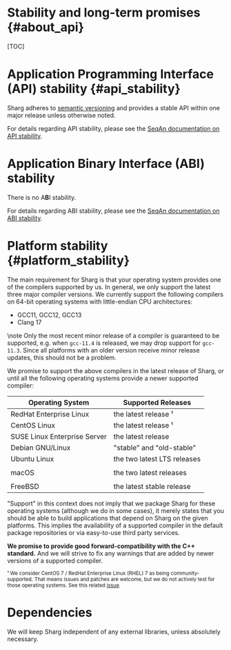 # Stability and long-term promises {#about_api}

<!--
SPDX-FileCopyrightText: 2006-2025 Knut Reinert & Freie Universität Berlin
SPDX-FileCopyrightText: 2016-2025 Knut Reinert & MPI für molekulare Genetik
SPDX-License-Identifier: CC-BY-4.0
-->

[TOC]

# Application Programming Interface (API) stability {#api_stability}

Sharg adheres to [semantic versioning](https://semver.org) and provides a stable API within
one major release unless otherwise noted.

For details regarding API stability, please see the
[SeqAn documentation on API stability](https://docs.seqan.de/seqan3/main_user/about_api.html#api_stability).

# Application Binary Interface (ABI) stability

There is no A<strong>B</strong>I stability.

For details regarding ABI stability, please see the
[SeqAn documentation on ABI stability](https://docs.seqan.de/seqan3/main_user/about_api.html#autotoc_md47).

# Platform stability {#platform_stability}

The main requirement for Sharg is that your operating system provides one of the compilers supported by us.
In general, we only support the latest three major compiler versions.
We currently support the following compilers on 64-bit operating systems with little-endian CPU architectures:
  * GCC11, GCC12, GCC13
  * Clang 17

\note Only the most recent minor release of a compiler is guaranteed to be supported, e.g. when `gcc-11.4` is released,
we may drop support for `gcc-11.3`. Since all platforms with an older version receive minor release updates,
this should not be a problem.

We promise to support the above compilers in the latest release of Sharg, or until all the following
operating systems provide a newer supported compiler:

| Operating System             | Supported Releases                     |
|------------------------------|----------------------------------------|
| RedHat Enterprise Linux      | the latest release ¹                   |
| CentOS Linux                 | the latest release ¹                   |
| SUSE Linux Enterprise Server | the latest release                     |
| Debian GNU/Linux             | "stable" and "old-stable"              |
| Ubuntu Linux                 | the two latest LTS releases            |
|                              |                                        |
| macOS                        | the two latest releases                |
|                              |                                        |
| FreeBSD                      | the latest stable release              |

"Support" in this context does not imply that we package Sharg for these operating systems (although we do in some
cases), it merely states that you should be able to build applications that depend on Sharg on the given platforms.
This implies the availability of a supported compiler in the default package repositories or via easy-to-use
third party services.

**We promise to provide good forward-compatibility with the C++ standard.** And we will strive to fix any warnings that
are added by newer versions of a supported compiler.

<small>¹ We consider CentOS 7 / RedHat Enterprise Linux (RHEL) 7 as being community-supported. That means issues and
patches are welcome, but we do not actively test for those operating systems. See this related
[issue](https://github.com/seqan/seqan3/issues/2244).</small>

# Dependencies

We will keep Sharg independent of any external libraries, unless absolutely necessary.
